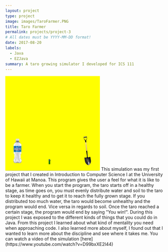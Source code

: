 ```yaml
---
layout: project
type: project
image: images/TaroFarmer.PNG
title: Taro Farmer
permalink: projects/project-3
# All dates must be YYYY-MM-DD format!
date: 2017-08-20
labels:
  - Java
  - EZJava
summary: A taro growing simulator I developed for ICS 111
---
```


<img class="ui image" src="../images/TaroFarmer.PNG">
This simulation was my first project that I created in Introduction to Computer Science I at the University of Hawaii at Manoa. This program gives the user a feel for what it is like to be a farmer. When you start the program, the taro starts off in a healthy stage, as time goes on, you must evenly distribute water and soil to the taro to keep it healthy and to get it to reach the fully grown stage. If you distributed too much water, the taro would become unhealthy and the program would end. Vice versa in regards to soil. Once the taro reached a certain stage, the program would end by saying "You win!". During this project I was exposed to the different kinds of things that you could do in Java. From this project I learned about what kind of mentality you need when approaching code. I also learned more about myself, I found out that I wanted to learn more about the discipline and see where it takes me. 
You can watch a video of the simulation [here](https://www.youtube.com/watch?v=D99bxXE2I44)  

